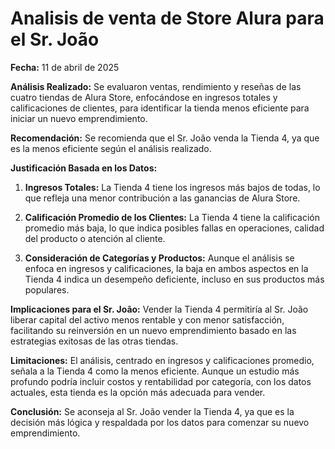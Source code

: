 # Analisis de venta de Store Alura para el Sr. João

**Fecha:** 11 de abril de 2025

**Análisis Realizado:** Se evaluaron ventas, rendimiento y reseñas de las cuatro tiendas de Alura Store, enfocándose en ingresos totales y calificaciones de clientes, para identificar la tienda menos eficiente para iniciar un nuevo emprendimiento.

**Recomendación:**
Se recomienda que el Sr. João venda la Tienda 4, ya que es la menos eficiente según el análisis realizado.

**Justificación Basada en los Datos:**

1.  **Ingresos Totales:** La Tienda 4 tiene los ingresos más bajos de todas, lo que refleja una menor contribución a las ganancias de Alura Store.

2.  **Calificación Promedio de los Clientes:** La Tienda 4 tiene la calificación promedio más baja, lo que indica posibles fallas en operaciones, calidad del producto o atención al cliente.

3.  **Consideración de Categorías y Productos:** Aunque el análisis se enfoca en ingresos y calificaciones, la baja en ambos aspectos en la Tienda 4 indica un desempeño deficiente, incluso en sus productos más populares.

**Implicaciones para el Sr. João:**
Vender la Tienda 4 permitiría al Sr. João liberar capital del activo menos rentable y con menor satisfacción, facilitando su reinversión en un nuevo emprendimiento basado en las estrategias exitosas de las otras tiendas.

**Limitaciones:**
El análisis, centrado en ingresos y calificaciones promedio, señala a la Tienda 4 como la menos eficiente. Aunque un estudio más profundo podría incluir costos y rentabilidad por categoría, con los datos actuales, esta tienda es la opción más adecuada para vender.

**Conclusión:**
Se aconseja al Sr. João vender la Tienda 4, ya que es la decisión más lógica y respaldada por los datos para comenzar su nuevo emprendimiento.